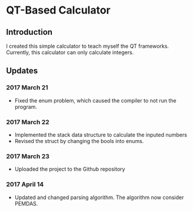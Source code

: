 # QT-Based Calculator

## Introduction

I created this simple calculator to teach myself the QT frameworks.
Currently, this calculator can only calculate integers.

## Updates

### 2017 March 21

* Fixed the enum problem, which caused the compiler to not run the program.

### 2017 March 22

* Implemented the stack data structure to calculate the 
inputed numbers
* Revised the struct by changing the bools into enums.

### 2017 March 23

* Uploaded the project to the Github repository

### 2017 April 14

* Updated and changed parsing algorithm. The algorithm now consider PEMDAS.